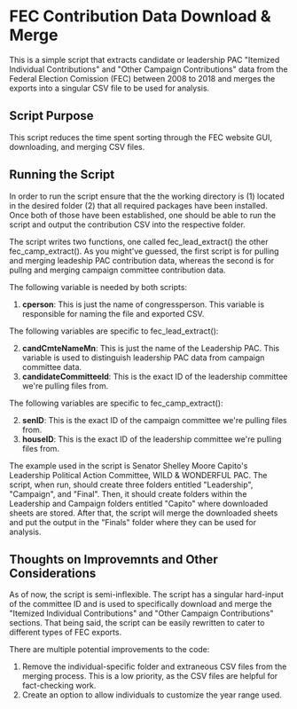 # FEC Contribution Data Download & Merge
This is a simple script that extracts candidate or leadership PAC "Itemized Individual Contributions" and "Other Campaign Contributions" data from the Federal Election Comission (FEC) between 2008 to 2018 and merges the exports into a singular CSV file to be used for analysis. 

## Script Purpose
This script reduces the time spent sorting through the FEC website GUI, downloading, and merging CSV files. 

## Running the Script
In order to run the script ensure that the the working directory is (1) located in the desired folder (2) that all required packages have been installed. Once both of those have been established, one should be able to run the script and output the contribution CSV into the respective folder. 

The script writes two functions, one called fec_lead_extract() the other fec_camp_extract(). As you might've guessed, the first script is for pulling and merging leadeship PAC contribution data, whereas the second is for pullng and merging campaign committee contribution data. 

The following variable is needed by both scripts:
1. **cperson**: This is just the name of congressperson. This variable is responsible for naming the file and exported CSV.

The following variables are specific to fec_lead_extract():

2. **candCmteNameMn**: This is just the name of the Leadership PAC. This variable is used to distinguish leadership PAC data from campaign committee data.
3. **candidateCommitteeId**: This is the exact ID of the leadership committee we're pulling files from. 

The following variables are specific to fec_camp_extract():

2. **senID**: This is the exact ID of the campaign committee we're pulling files from.
3. **houseID**: This is the exact ID of the leadership committee we're pulling files from. 

The example used in the script is Senator Shelley Moore Capito's Leadership Political Action Committee, WILD & WONDERFUL PAC. The script, when run, should create three folders entitled "Leadership", "Campaign", and "Final". Then, it should create folders within the Leadership and Campaign folders entitled "Capito" where downloaded sheets are stored. After that, the script will merge the downloaded sheets and put the output in the "Finals" folder where they can be used for analysis.

## Thoughts on Improvemnts and Other Considerations

As of now, the script is semi-inflexible. The script has a singular hard-input of the committee ID and is used to specifically download and merge the "Itemized Individual Contributions" and "Other Campaign Contributions" sections. That being said, the script can be easily rewritten to cater to different types of FEC exports.

There are multiple potential improvements to the code:
1. Remove the individual-specific folder and extraneous CSV files from the merging process. This is a low priority, as the CSV files are helpful for fact-checking work.
2. Create an option to allow individuals to customize the year range used.

